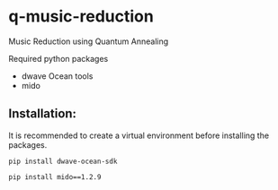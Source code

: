 # q-music-reduction
Music Reduction using Quantum Annealing 

Required python packages

- dwave Ocean tools
- mido

## Installation:
It is recommended to create a virtual environment before installing the packages.

`pip install dwave-ocean-sdk`

`pip install mido==1.2.9`

